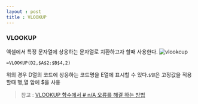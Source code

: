 ```yaml
---
layout : post
title : VLOOKUP
---
```


### VLOOKUP

엑셀에서 특정 문자열에 상응하는 문자열로 치환하고자 할때 사용한다. ![vlookcup](http://ww1.sinaimg.cn/large/006tNbRwgw1fb20pqt2x1j30k807g408.jpg)

```excel
=VLOOKUP(D2,$A$2:$B$4,2)
```

위의 경우 D열의 코드에 상응하는 코드명을 E열에 표시할 수 있다.`$열`은 고정값을 적용할때 행,열 앞에 $을 사용

> 참고 : [VLOOKUP 함수에서 # n/A 오류를 해결 하는 방법](https://support.office.com/ko-kr/article/VLOOKUP-%ED%95%A8%EC%88%98%EC%97%90%EC%84%9C-n-A-%EC%98%A4%EB%A5%98%EB%A5%BC-%ED%95%B4%EA%B2%B0-%ED%95%98%EB%8A%94-%EB%B0%A9%EB%B2%95-e037d763-ffc3-4fae-a909-89c482d389b2)
